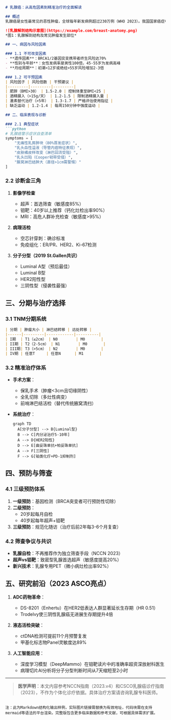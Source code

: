 

```markdown
# 乳腺癌：从高危因素到精准治疗的全面解读

## 概述
乳腺癌是女性最常见的恶性肿瘤，全球每年新发病例超过230万例（WHO 2023）。我国国家癌症中心数据显示，乳腺癌发病率以每年3%-4%的速度增长，现居女性恶性肿瘤首位。现代医学发展使早期乳腺癌5年生存率可达90%以上，但晚期转移性乳腺癌生存率仍不足30%，凸显早诊早治的重要性。

![乳腺解剖结构示意图](https://example.com/breast-anatomy.png)
*图1：乳腺解剖结构及常见肿瘤发生部位*

## 一、病因与风险因素

### 1.1 不可改变因素
- **遗传因素**：BRCA1/2基因突变携带者终生风险达70%
- **性别与年龄**：女性发病率是男性100倍，45-55岁为发病高峰
- **月经周期**：初潮<12岁或绝经>55岁风险增加2-3倍

### 1.2 可干预因素
| 风险因子 | 风险倍数 | 干预建议 |
|---------|---------|---------|
| 肥胖（BMI>30） | 1.5-2.0 | 控制体重至BMI<25 |
| 酒精摄入（>15g/天） | 1.2-1.5 | 限制酒精摄入量 |
| 激素替代治疗（>5年） | 1.3-1.7 | 严格评估使用指征 |
| 缺乏运动 | 1.2-1.4 | 每周150分钟中强度运动 |

## 二、临床表现与诊断

### 2.1 典型症状
```python
# 乳腺癌警示症状自查清单
symptoms = [
    "无痛性乳房肿块（80%首发症状）",
    "乳头血性溢液（导管内癌特征表现）",
    "皮肤橘皮样改变（淋巴回流受阻）",
    "乳头凹陷（Cooper韧带受侵）",
    "腋窝淋巴结肿大（直径>1cm需警惕）"
]
```

### 2.2 诊断金三角
1. **影像学检查**
   - 超声：首选筛查（敏感度85%）
   - 钼靶：40岁以上推荐（钙化灶检出率90%）
   - MRI：高危人群补充检查（敏感度>95%）

2. **病理活检**
   - 空芯针穿刺：确诊标准
   - 免疫组化：ER/PR、HER2、Ki-67检测

3. **分子分型（2019 St.Gallen共识）**
   - Luminal A型（预后最佳）
   - Luminal B型
   - HER2阳性型
   - 三阴性型（侵袭性最强）

## 三、分期与治疗选择

### 3.1 TNM分期系统
```markdown
| 分期 | 肿瘤大小 | 淋巴结转移 | 远处转移 |
|------|---------|------------|----------|
| I期  | T1（≤2cm） | N0        | M0       |
| II期 | T2（2-5cm） | N1        | M0       |
| III期| T3（>5cm） | N2        | M0       |
| IV期 | 任意T     | 任意N      | M1       |
```

### 3.2 精准治疗体系
- **手术方案**：
  - 保乳手术（肿瘤<3cm且切缘阴性）
  - 全乳切除（多灶性病变）
  - 前哨淋巴结活检（替代传统腋窝清扫）

- **系统治疗**：
  ```mermaid
  graph TD
    A[分子分型] --> B{Luminal型}
    B --> C[内分泌治疗5-10年]
    A --> D{HER2阳性}
    D --> E[曲妥珠单抗+帕妥珠单抗]
    A --> F[三阴性]
    F --> G[铂类化疗+PD-1抑制剂]
  ```

## 四、预防与筛查

### 4.1 三级预防体系
1. **一级预防**：基因检测（BRCA突变者可行预防性切除）
2. **二级预防**：
   - 20岁起每月自检
   - 40岁起每年超声+钼靶
3. **三级预防**：规范化随访（治疗后前2年每3-6个月复查）

### 4.2 筛查争议与共识
- **乳腺自检**：不再推荐作为独立筛查手段（NCCN 2023）
- **超声vs钼靶**：致密型乳腺首选超声（敏感度提高20%）
- **新兴技术**：乳腺专用PET（微小病灶检出率92%）

## 五、研究前沿（2023 ASCO亮点）

1. **ADC药物革命**：
   - DS-8201（Enhertu）在HER2低表达人群显著延长生存期（HR 0.51）
   - Trodelvy使三阴性乳腺癌无进展生存期提升4倍

2. **液态活检突破**：
   - ctDNA检测可提前11个月预警复发
   - 甲基化标志物Panel灵敏度达89%

3. **人工智能应用**：
   - 深度学习模型（DeepMammo）在钼靶读片中的准确率超资深放射科医生
   - 病理切片AI分析将分子分型判断时间从7天缩短至2小时

---

> **医学声明**：本文内容参考NCCN指南（2023.v4）和CSCO乳腺癌诊疗指南（2023），不作为个体化诊疗依据。具体治疗方案请咨询乳腺专科医师。
```

注：此为Markdown结构化输出样例，实际图片链接需替换为有效地址，代码块需在支持mermaid等语法的平台渲染。完整版包含更多临床数据和参考文献，可根据具体需求扩展。